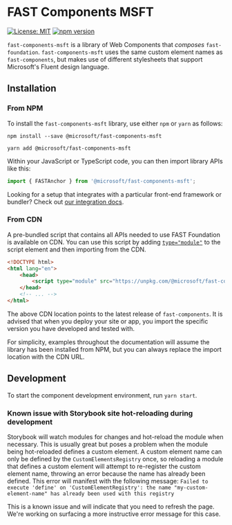 # FAST Components MSFT

[![License: MIT](https://img.shields.io/badge/License-MIT-yellow.svg)](https://opensource.org/licenses/MIT)
[![npm version](https://badge.fury.io/js/%40microsoft%2Ffast-components-msft.svg)](https://badge.fury.io/js/%40microsoft%2Ffast-components-msft)

`fast-components-msft` is a library of Web Components that _composes_ `fast-foundation`. `fast-components-msft` uses the same custom element names as `fast-components`, but makes use of different stylesheets that support Microsoft's Fluent design language.

## Installation

### From NPM

To install the `fast-components-msft` library, use either `npm` or `yarn` as follows:

```shell
npm install --save @microsoft/fast-components-msft
```

```shell
yarn add @microsoft/fast-components-msft
```

Within your JavaScript or TypeScript code, you can then import library APIs like this:

```ts
import { FASTAnchor } from '@microsoft/fast-components-msft';
```

Looking for a setup that integrates with a particular front-end framework or bundler? Check out [our integration docs](http://fast.design/docs/integrations/introduction).

### From CDN

A pre-bundled script that contains all APIs needed to use FAST Foundation is available on CDN. You can use this script by adding [`type="module"`](https://developer.mozilla.org/en-US/docs/Web/JavaScript/Guide/Modules) to the script element and then importing from the CDN.

```html
<!DOCTYPE html>
<html lang="en">
    <head>
        <script type="module" src="https://unpkg.com/@microsoft/fast-components-msft"></script>
    </head>
    <!-- ... -->
</html>
```

The above CDN location points to the latest release of `fast-components`. It is advised that when you deploy your site or app, you import the specific version you have developed and tested with.

For simplicity, examples throughout the documentation will assume the library has been installed from NPM, but you can always replace the import location with the CDN URL.

## Development

To start the component development environment, run `yarn start`.

### Known issue with Storybook site hot-reloading during development

Storybook will watch modules for changes and hot-reload the module when necessary. This is usually great but poses a problem when the module being hot-reloaded defines a custom element. A custom element name can only be defined by the `CustomElementsRegistry` once, so reloading a module that defines a custom element will attempt to re-register the custom element name, throwing an error because the name has already been defined. This error will manifest with the following message:
`Failed to execute 'define' on 'CustomElementRegistry': the name "my-custom-element-name" has already been used with this registry`

This is a known issue and will indicate that you need to refresh the page. We're working on surfacing a more instructive error message for this case.
